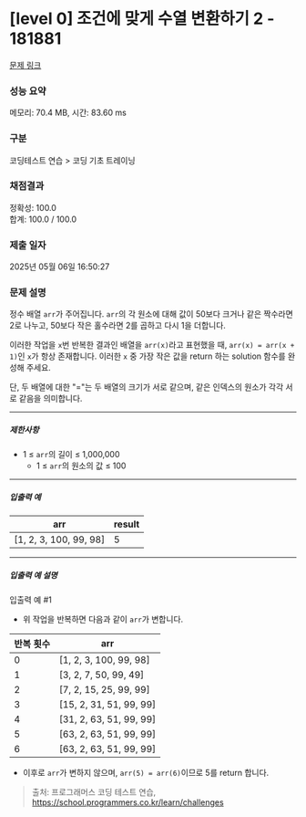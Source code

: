 # [level 0] 조건에 맞게 수열 변환하기 2 - 181881 

[문제 링크](https://school.programmers.co.kr/learn/courses/30/lessons/181881) 

### 성능 요약

메모리: 70.4 MB, 시간: 83.60 ms

### 구분

코딩테스트 연습 > 코딩 기초 트레이닝

### 채점결과

정확성: 100.0<br/>합계: 100.0 / 100.0

### 제출 일자

2025년 05월 06일 16:50:27

### 문제 설명

<p>정수 배열 <code>arr</code>가 주어집니다. <code>arr</code>의 각 원소에 대해 값이 50보다 크거나 같은 짝수라면 2로 나누고, 50보다 작은 홀수라면 2를 곱하고 다시 1을 더합니다.</p>

<p>이러한 작업을 <code>x</code>번 반복한 결과인 배열을 <code>arr(x)</code>라고 표현했을 때, <code>arr(x) = arr(x + 1)</code>인 <code>x</code>가 항상 존재합니다. 이러한 <code>x</code> 중 가장 작은 값을 return 하는 solution 함수를 완성해 주세요.</p>

<p>단, 두 배열에 대한 "="는 두 배열의 크기가 서로 같으며, 같은 인덱스의 원소가 각각 서로 같음을 의미합니다.</p>

<hr>

<h5>제한사항</h5>

<ul>
<li>1 ≤ <code>arr</code>의 길이 ≤ 1,000,000

<ul>
<li>1 ≤ <code>arr</code>의 원소의 값 ≤ 100</li>
</ul></li>
</ul>

<hr>

<h5>입출력 예</h5>
<table class="table">
        <thead><tr>
<th>arr</th>
<th>result</th>
</tr>
</thead>
        <tbody><tr>
<td>[1, 2, 3, 100, 99, 98]</td>
<td>5</td>
</tr>
</tbody>
      </table>
<hr>

<h5>입출력 예 설명</h5>

<p>입출력 예 #1</p>

<ul>
<li>위 작업을 반복하면 다음과 같이 <code>arr</code>가 변합니다.</li>
</ul>
<table class="table">
        <thead><tr>
<th>반복 횟수</th>
<th>arr</th>
</tr>
</thead>
        <tbody><tr>
<td>0</td>
<td>[1, 2, 3, 100, 99, 98]</td>
</tr>
<tr>
<td>1</td>
<td>[3, 2, 7, 50, 99, 49]</td>
</tr>
<tr>
<td>2</td>
<td>[7, 2, 15, 25, 99, 99]</td>
</tr>
<tr>
<td>3</td>
<td>[15, 2, 31, 51, 99, 99]</td>
</tr>
<tr>
<td>4</td>
<td>[31, 2, 63, 51, 99, 99]</td>
</tr>
<tr>
<td>5</td>
<td>[63, 2, 63, 51, 99, 99]</td>
</tr>
<tr>
<td>6</td>
<td>[63, 2, 63, 51, 99, 99]</td>
</tr>
</tbody>
      </table>
<ul>
<li>이후로 <code>arr</code>가 변하지 않으며, <code>arr(5) = arr(6)</code>이므로 5를 return 합니다.</li>
</ul>


> 출처: 프로그래머스 코딩 테스트 연습, https://school.programmers.co.kr/learn/challenges